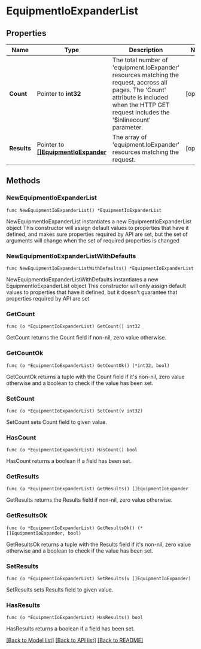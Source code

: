 # EquipmentIoExpanderList

## Properties

Name | Type | Description | Notes
------------ | ------------- | ------------- | -------------
**Count** | Pointer to **int32** | The total number of &#39;equipment.IoExpander&#39; resources matching the request, accross all pages. The &#39;Count&#39; attribute is included when the HTTP GET request includes the &#39;$inlinecount&#39; parameter. | [optional] 
**Results** | Pointer to [**[]EquipmentIoExpander**](equipment.IoExpander.md) | The array of &#39;equipment.IoExpander&#39; resources matching the request. | [optional] 

## Methods

### NewEquipmentIoExpanderList

`func NewEquipmentIoExpanderList() *EquipmentIoExpanderList`

NewEquipmentIoExpanderList instantiates a new EquipmentIoExpanderList object
This constructor will assign default values to properties that have it defined,
and makes sure properties required by API are set, but the set of arguments
will change when the set of required properties is changed

### NewEquipmentIoExpanderListWithDefaults

`func NewEquipmentIoExpanderListWithDefaults() *EquipmentIoExpanderList`

NewEquipmentIoExpanderListWithDefaults instantiates a new EquipmentIoExpanderList object
This constructor will only assign default values to properties that have it defined,
but it doesn't guarantee that properties required by API are set

### GetCount

`func (o *EquipmentIoExpanderList) GetCount() int32`

GetCount returns the Count field if non-nil, zero value otherwise.

### GetCountOk

`func (o *EquipmentIoExpanderList) GetCountOk() (*int32, bool)`

GetCountOk returns a tuple with the Count field if it's non-nil, zero value otherwise
and a boolean to check if the value has been set.

### SetCount

`func (o *EquipmentIoExpanderList) SetCount(v int32)`

SetCount sets Count field to given value.

### HasCount

`func (o *EquipmentIoExpanderList) HasCount() bool`

HasCount returns a boolean if a field has been set.

### GetResults

`func (o *EquipmentIoExpanderList) GetResults() []EquipmentIoExpander`

GetResults returns the Results field if non-nil, zero value otherwise.

### GetResultsOk

`func (o *EquipmentIoExpanderList) GetResultsOk() (*[]EquipmentIoExpander, bool)`

GetResultsOk returns a tuple with the Results field if it's non-nil, zero value otherwise
and a boolean to check if the value has been set.

### SetResults

`func (o *EquipmentIoExpanderList) SetResults(v []EquipmentIoExpander)`

SetResults sets Results field to given value.

### HasResults

`func (o *EquipmentIoExpanderList) HasResults() bool`

HasResults returns a boolean if a field has been set.


[[Back to Model list]](../README.md#documentation-for-models) [[Back to API list]](../README.md#documentation-for-api-endpoints) [[Back to README]](../README.md)



